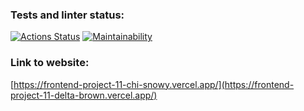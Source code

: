 ### Tests and linter status:
[![Actions Status](https://github.com/ElenaManukyan/frontend-project-11/actions/workflows/hexlet-check.yml/badge.svg)](https://github.com/ElenaManukyan/frontend-project-11/actions)
[![Maintainability](https://api.codeclimate.com/v1/badges/d575f795153d8c37a66f/maintainability)](https://codeclimate.com/github/ElenaManukyan/frontend-project-11/maintainability)
### Link to website:
[https://frontend-project-11-chi-snowy.vercel.app/](https://frontend-project-11-delta-brown.vercel.app/)
